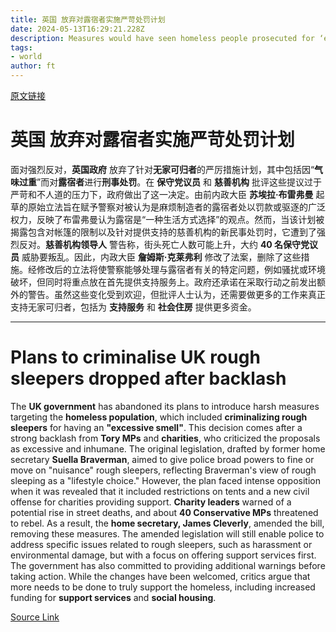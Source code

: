 ```yaml
---
title: 英国 放弃对露宿者实施严苛处罚计划
date: 2024-05-13T16:29:21.228Z
description: Measures would have seen homeless people prosecuted for ‘excessive smell’
tags: 
- world
author: ft
---
```


[原文链接](https://ft.com/content/80c112bf-450b-49b3-b17f-fa7a99c78033)

# **英国** 放弃对露宿者实施严苛处罚计划

面对强烈反对，**英国政府** 放弃了针对**无家可归者**的严厉措施计划，其中包括因“**气味过重**”而对**露宿者**进行**刑事处罚**。在 **保守党议员** 和 **慈善机构** 批评这些提议过于严苛和不人道的压力下，政府做出了这一决定。由前内政大臣 **苏埃拉·布雷弗曼** 起草的原始立法旨在赋予警察对被认为是麻烦制造者的露宿者处以罚款或驱逐的广泛权力，反映了布雷弗曼认为露宿是“一种生活方式选择”的观点。然而，当该计划被揭露包含对帐篷的限制以及针对提供支持的慈善机构的新民事处罚时，它遭到了强烈反对。**慈善机构领导人** 警告称，街头死亡人数可能上升，大约 **40 名保守党议员** 威胁要叛乱。因此，内政大臣 **詹姆斯·克莱弗利** 修改了法案，删除了这些措施。经修改后的立法将使警察能够处理与露宿者有关的特定问题，例如骚扰或环境破坏，但同时将重点放在首先提供支持服务上。政府还承诺在采取行动之前发出额外的警告。虽然这些变化受到欢迎，但批评人士认为，还需要做更多的工作来真正支持无家可归者，包括为 **支持服务** 和 **社会住房** 提供更多资金。

---

# Plans to criminalise UK rough sleepers dropped after backlash

The **UK government** has abandoned its plans to introduce harsh measures targeting the **homeless population**, which included **criminalizing rough sleepers** for having an **"excessive smell"**. This decision comes after a strong backlash from **Tory MPs** and **charities**, who criticized the proposals as excessive and inhumane. The original legislation, drafted by former home secretary **Suella Braverman**, aimed to give police broad powers to fine or move on "nuisance" rough sleepers, reflecting Braverman's view of rough sleeping as a "lifestyle choice." However, the plan faced intense opposition when it was revealed that it included restrictions on tents and a new civil offense for charities providing support. **Charity leaders** warned of a potential rise in street deaths, and about **40 Conservative MPs** threatened to rebel. As a result, the **home secretary, James Cleverly**, amended the bill, removing these measures. The amended legislation will still enable police to address specific issues related to rough sleepers, such as harassment or environmental damage, but with a focus on offering support services first. The government has also committed to providing additional warnings before taking action. While the changes have been welcomed, critics argue that more needs to be done to truly support the homeless, including increased funding for **support services** and **social housing**.

[Source Link](https://ft.com/content/80c112bf-450b-49b3-b17f-fa7a99c78033)

